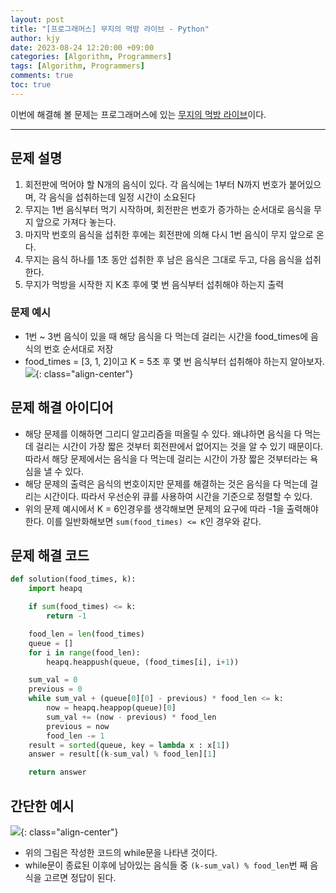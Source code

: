 ```yaml
---
layout: post
title: "[프로그래머스] 무지의 먹방 라이브 - Python"
author: kjy
date: 2023-08-24 12:20:00 +09:00
categories: [Algorithm, Programmers]
tags: [Algorithm, Programmers]
comments: true
toc: true
---
```


이번에 해결해 볼 문제는 프로그래머스에 있는 [무지의 먹방 라이브](https://school.programmers.co.kr/learn/courses/30/lessons/42891)이다.

---

## 문제 설명

1. 회전판에 먹어야 할 N개의 음식이 있다. 각 음식에는 1부터 N까지 번호가 붙어있으며, 각 음식을 섭취하는데 일정 시간이 소요된다
2. 무지는 1번 음식부터 먹기 시작하며, 회전판은 번호가 증가하는 순서대로 음식을 무지 앞으로 가져다 놓는다.
3. 마지막 번호의 음식을 섭취한 후에는 회전판에 의해 다시 1번 음식이 무지 앞으로 온다.
4. 무지는 음식 하나를 1초 동안 섭취한 후 남은 음식은 그대로 두고, 다음 음식을 섭취한다.
5. 무지가 먹방을 시작한 지 K초 후에 몇 번 음식부터 섭취해야 하는지 출력

### 문제 예시

- 1번 ~ 3번 음식이 있을 때 해당 음식을 다 먹는데 걸리는 시간을 food_times에 음식의 번호 순서대로 저장
- food_times = [3, 1, 2]이고 K = 5초 후 몇 번 음식부터 섭취해야 하는지 알아보자.
  ![](https://velog.velcdn.com/images/jjjuuuun/post/5f1a90a5-1c58-4754-8c39-568e9dfd8471/image.png){: class="align-center"}

## 문제 해결 아이디어

- 해당 문제를 이해하면 그리디 알고리즘을 떠올릴 수 있다. 왜냐하면 음식을 다 먹는데 걸리는 시간이 가장 짧은 것부터 회전판에서 없어지는 것을 알 수 있기 때문이다. 따라서 해당 문제에서는 음식을 다 먹는데 걸리는 시간이 가장 짧은 것부터라는 욕심을 낼 수 있다.
- 해당 문제의 출력은 음식의 번호이지만 문제를 해결하는 것은 음식을 다 먹는데 걸리는 시간이다. 따라서 우선순위 큐를 사용하여 시간을 기준으로 정렬할 수 있다.
- 위의 문제 예시에서 K = 6인경우를 생각해보면 문제의 요구에 따라 -1을 출력해야한다. 이를 일반화해보면 `sum(food_times) <= K`인 경우와 같다.

## 문제 해결 코드

```python
def solution(food_times, k):
    import heapq

    if sum(food_times) <= k:
        return -1

    food_len = len(food_times)
    queue = []
    for i in range(food_len):
        heapq.heappush(queue, (food_times[i], i+1))

    sum_val = 0
    previous = 0
    while sum_val + (queue[0][0] - previous) * food_len <= k:
        now = heapq.heappop(queue)[0]
        sum_val += (now - previous) * food_len
        previous = now
        food_len -= 1
    result = sorted(queue, key = lambda x : x[1])
    answer = result[(k-sum_val) % food_len][1]

    return answer
```

## 간단한 예시

![](https://velog.velcdn.com/images/jjjuuuun/post/0e03ab99-b136-4958-b8c3-8e7c51b3d2cc/image.png){: class="align-center"}

- 위의 그림은 작성한 코드의 while문을 나타낸 것이다.
- while문이 종료된 이후에 남아있는 음식들 중 `(k-sum_val) % food_len`번 째 음식을 고르면 정답이 된다.
